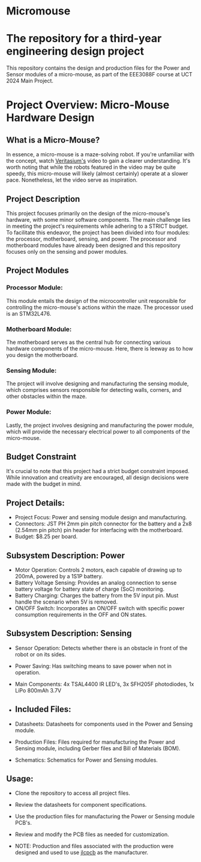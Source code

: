 # Micromouse
# The repository for a third-year engineering design project
This repository contains the design and production files for the Power and Sensor modules of a micro-mouse, as part of the EEE3088F course at UCT 2024 Main Project.

# Project Overview: Micro-Mouse Hardware Design

## What is a Micro-Mouse?
In essence, a micro-mouse is a maze-solving robot. If you're unfamiliar with the concept, watch [Veritasium's]([url](https://www.youtube.com/watch?v=ZMQbHMgK2rw)) video to gain a clearer understanding. It's worth noting that while the robots featured in the video may be quite speedy, this micro-mouse will likely (almost certainly) operate at a slower pace. Nonetheless, let the video serve as inspiration.

## Project Description
This project focuses primarily on the design of the micro-mouse's hardware, with some minor software components. The main challenge lies in meeting the project's requirements while adhering to a STRICT budget. To facilitate this endeavor, the project has been divided into four modules: the processor, motherboard, sensing, and power.
The processor and motherboard modules have already been designed and this repository focuses only on the sensing and power modules. 

## Project Modules

### Processor Module: 
This module entails the design of the microcontroller unit responsible for controlling the micro-mouse's actions within the maze. The processor used is an STM32L476.

### Motherboard Module: 
The motherboard serves as the central hub for connecting various hardware components of the micro-mouse. Here, there is leeway as to how you design the motherboard.

### Sensing Module: 
The project will involve designing and manufacturing the sensing module, which comprises sensors responsible for detecting walls, corners, and other obstacles within the maze.

### Power Module: 
Lastly, the project involves designing and manufacturing the power module, which will provide the necessary electrical power to all components of the micro-mouse.

## Budget Constraint
It's crucial to note that this project had a strict budget constraint imposed. While innovation and creativity are encouraged, all design decisions were made with the budget in mind.

## Project Details:
- Project Focus: Power and sensing module design and manufacturing.
- Connectors: JST PH 2mm pin pitch connector for the battery and a 2x8 (2.54mm pin pitch) pin header for interfacing with the motherboard.
- Budget: $8.25 per board.

## Subsystem Description: Power
- Motor Operation: Controls 2 motors, each capable of drawing up to 200mA, powered by a 1S1P battery.
- Battery Voltage Sensing: Provides an analog connection to sense battery voltage for battery state of charge (SoC) monitoring.
- Battery Charging: Charges the battery from the 5V input pin. Must handle the scenario when 5V is removed.
- ON/OFF Switch: Incorporates an ON/OFF switch with specific power consumption requirements in the OFF and ON states.
  
## Subsystem Description: Sensing
- Sensor Operation: Detects whether there is an obstacle in front of the robot or on its sides.
- Power Saving: Has switching means to save power when not in operation.
- Main Components: 4x TSAL4400 IR LED's, 3x SFH205F photodiodes, 1x LiPo 800mAh 3.7V

- ## Included Files:
- Datasheets: Datasheets for components used in the Power and Sensing module.
- Production Files: Files required for manufacturing the Power and Sensing module, including Gerber files and Bill of Materials (BOM).
- Schematics: Schematics for Power and Sensing modules.
  
## Usage:
- Clone the repository to access all project files.
- Review the datasheets for component specifications.
- Use the production files for manufacturing the Power or Sensing module PCB's.
- Review and modify the PCB files as needed for customization.
  
- NOTE: Production and files associated with the production were designed and used to use [jlcpcb]([url](https://jlcpcb.com/)) as the manufacturer.

